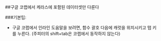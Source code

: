 ##구글 코랩에서 케라스에 포함된 데이터셋만 다룬다


###기본팁: 

- 구글 코랩에서 인라인 도움말을 보려면, 함수 괄호 다음에 캐럿을 위치시키고 탭 키를 누른다.
  (주피터의 shift+tab은 코랩에서 동작하지 않는다)
  
  

